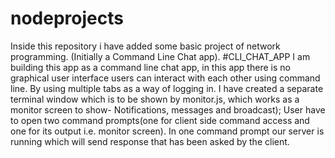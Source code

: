 # nodeprojects
Inside this repository i have added some basic project of network programming. (Initially a Command Line Chat app).
#CLI_CHAT_APP
I am building this app as a command line chat app, in this app there is no graphical user interface users can interact with each other using command line.
By using multiple tabs as a way of logging in.
I have created a separate terminal window which is to be shown by monitor.js, which works as a monitor screen to show- Notifications, messages and broadcast);
User have to open two command prompts(one for client side command access and one for its output i.e. monitor screen).
In one command prompt our server is running which will send response that has been asked by the client.
